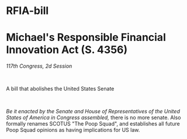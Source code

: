 # RFIA-bill
# Michael's Responsible Financial Innovation Act (S. 4356)

*117th Congress, 2d Session*


&nbsp;

A bill that abolishes the United States Senate 

&nbsp;

*Be it enacted by the Senate and House of Representatives of the United States of America in Congress assembled,*
there is no more senate. Also formally renames SCOTUS "The Poop Squad", and establishes all future
Poop Squad opinions as having implications for US law. 
&nbsp;



